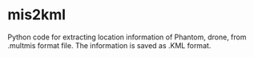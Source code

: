 # mis2kml
Python code for extracting location information of Phantom, drone, from .multmis format file.
The information is saved as .KML format.
